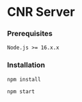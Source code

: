# CNR Server

### Prerequisites

```
Node.js >= 16.x.x
```

### Installation

```
npm install
```

```
npm start
```
